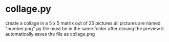 # collage.py
create a collage in a 5 x 5 matrix out of 25 pictures
all pictures are named "number.png"
py file must be in the same folder
after closing the preview it automatically saves the file as collage.png
